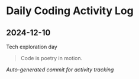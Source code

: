 # Daily Coding Activity Log

## 2024-12-10

Tech exploration day

> Code is poetry in motion.

*Auto-generated commit for activity tracking*
